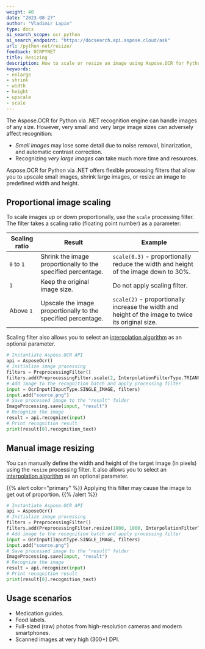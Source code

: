 ```yaml
---
weight: 40
date: "2023-08-27"
author: "Vladimir Lapin"
type: docs
ai_search_scope: ocr_python
ai_search_endpoint: "https://docsearch.api.aspose.cloud/ask"
url: /python-net/resize/
feedback: OCRPYNET
title: Resizing 
description: How to scale or resize an image using Aspose.OCR for Python via .NET to improve recognition accuracy.
keywords:
- enlarge
- shrink
- width
- height
- upscale
- scale
---
```


The Aspose.OCR for Python via .NET recognition engine can handle images of any size. However, very small and very large image sizes can adversely affect recognition:

- _Small images_ may lose some detail due to noise removal, binarization, and automatic contrast correction.
- Recognizing _very large images_ can take much more time and resources.

Aspose.OCR for Python via .NET offers flexible processing filters that allow you to upscale small images, shrink large images, or resize an image to predefined width and height.

## Proportional image scaling

To scale images up or down proportionally, use the `scale` processing filter. The filter takes a scaling ratio (floating point number) as a parameter:

Scaling ratio | Result | Example
------------- | ------ | -------
`0` to `1`    | Shrink the image proportionally to the specified percentage. | `scale(0.3)` - proportionally reduce the width and height of the image down to 30%.
`1`           | Keep the original image size. | Do not apply scaling filter.
Above `1`     | Upscale the image proportionally to the specified percentage. | `scale(2)` - proportionally increase the width and height of the image to twice its original size.

Scaling filter also allows you to select an [interpolation algorithm](https://reference.aspose.com/ocr/python-net/aspose.ocr.filters/interpolationfiltertype/) as an optional parameter.

```python
# Instantiate Aspose.OCR API
api = AsposeOcr()
# Initialize image processing
filters = PreprocessingFilter()
filters.add(PreprocessingFilter.scale(2, InterpolationFilterType.TRIANGLE))
# Add image to the recognition batch and apply processing filter
input = OcrInput(InputType.SINGLE_IMAGE, filters)
input.add("source.png")
# Save processed image to the "result" folder
ImageProcessing.save(input, "result")
# Recognize the image
result = api.recognize(input)
# Print recognition result
print(result[0].recognition_text)
```

## Manual image resizing

You can manually define the width and height of the target image (in pixels) using the `resize` processing filter. It also allows you to select an [interpolation algorithm](https://reference.aspose.com/ocr/python-net/aspose.ocr.filters/interpolationfiltertype/) as an optional parameter.

{{% alert color="primary" %}}
Applying this filter may cause the image to get out of proportion.
{{% /alert %}}

```python
# Instantiate Aspose.OCR API
api = AsposeOcr()
# Initialize image processing
filters = PreprocessingFilter()
filters.add(PreprocessingFilter.resize(1000, 1000, InterpolationFilterType.TRIANGLE))
# Add image to the recognition batch and apply processing filter
input = OcrInput(InputType.SINGLE_IMAGE, filters)
input.add("source.png")
# Save processed image to the "result" folder
ImageProcessing.save(input, "result")
# Recognize the image
result = api.recognize(input)
# Print recognition result
print(result[0].recognition_text)
```

## Usage scenarios 

- Medication guides.
- Food labels.
- Full-sized (raw) photos from high-resolution cameras and modern smartphones.
- Scanned images at very high (300+) DPI.

